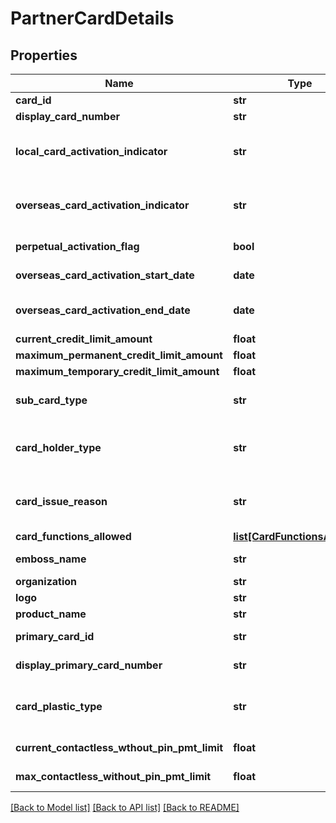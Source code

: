 # PartnerCardDetails

## Properties
Name | Type | Description | Notes
------------ | ------------- | ------------- | -------------
**card_id** | **str** | The card id  in encrypted format | 
**display_card_number** | **str** | A masked card number that can be displayed to the customer. | [optional] 
**local_card_activation_indicator** | **str** | The card activation indicator for local usage. This is a reference data field. Please use /v1/apac/utilities/referenceData/{localCardActivationIndicator} resource to get valid value of this field with description. | 
**overseas_card_activation_indicator** | **str** | The card activation indicator for overseas usage. This is a reference data field. Please use /v1/apac/utilities/referenceData/{overseasCardActivationIndicator} resource to get valid value of this field with description. | [optional] 
**perpetual_activation_flag** | **bool** | Flag to specify whether the card is activated perpetually, till card expiration | [optional] 
**overseas_card_activation_start_date** | **date** | Card activation start date in ISO 8601 date format YYYY-MM-DD for overseas usage. | [optional] 
**overseas_card_activation_end_date** | **date** | Card activation end date in ISO 8601 date format YYYY-MM-DD for overseas usage. For perpetual activation, value is card expiry date | [optional] 
**current_credit_limit_amount** | **float** | Current credit limit amount on the credit card | 
**maximum_permanent_credit_limit_amount** | **float** | Maximum permanent credit limit amount allowed on the credit card | [optional] 
**maximum_temporary_credit_limit_amount** | **float** | Maximum temporary credit limit amount allowed on the credit card | [optional] 
**sub_card_type** | **str** | Type of the card. Debit or Credit.This is a reference data field. Please use /v1/apac/utilities/referenceData/{subCardType} resource to get valid value of this field with description. | 
**card_holder_type** | **str** | Indicator to specify whether the card is primary or supplementary. This is a reference data field. Please use /v1/apac/utilities/referenceData/{cardHolderType} resource to get valid value of this field with description. | [optional] 
**card_issue_reason** | **str** | Specifies the reason for the card issuance. Applicable only for recently issued cards. This is a reference data field. Please use /v1/apac/utilities/referenceData/{cardIssueReason} resource to get valid value of this field with description. | [optional] 
**card_functions_allowed** | [**list[CardFunctionsAllowed]**](CardFunctionsAllowed.md) |  | [optional] 
**emboss_name** | **str** | Name to be embossed on card.If blank, bank will assign automatically based on the market norms. | [optional] 
**organization** | **str** | Card issuing organization name | [optional] 
**logo** | **str** | Product logo to identify the product | [optional] 
**product_name** | **str** | The name of the product | [optional] 
**primary_card_id** | **str** | The primary card id in encrypted format. Applicable only for supplementary cards. | [optional] 
**display_primary_card_number** | **str** | A masked primary card number that can be displayed to the customer. Applicable only for supplementary cards. | [optional] 
**card_plastic_type** | **str** | Indicates the card plastic type used for embossing.This is a reference data field. Please use /v1/apac/utilities/referenceData/{cardPlasticType} resource to get valid value of this field with description. | [optional] 
**current_contactless_wthout_pin_pmt_limit** | **float** | Current transaction limit for the contact less payments without pin set by the customer | [optional] 
**max_contactless_without_pin_pmt_limit** | **float** | Maximum transaction limit for the contact less payments without pin | [optional] 

[[Back to Model list]](../README.md#documentation-for-models) [[Back to API list]](../README.md#documentation-for-api-endpoints) [[Back to README]](../README.md)

